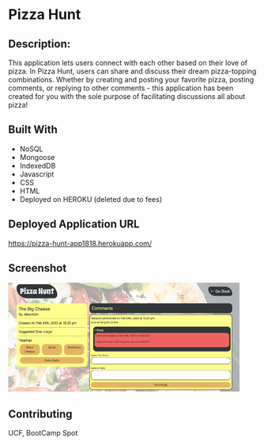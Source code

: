# Pizza Hunt

## Description:
This application lets users connect with each other based on their love of pizza. In Pizza Hunt, users can share and discuss their dream pizza-topping combinations. Whether by creating and posting your favorite pizza, posting comments, or replying to other comments - this application has been created for you with the sole purpose of facilitating discussions all about pizza!

## Built With
* NoSQL
* Mongoose
* IndexedDB
* Javascript
* CSS 
* HTML
* Deployed on HEROKU (deleted due to fees)


## Deployed Application URL
https://pizza-hunt-app1818.herokuapp.com/

## Screenshot
![](/public/assets/images/snip.png)

## Contributing
UCF, BootCamp Spot